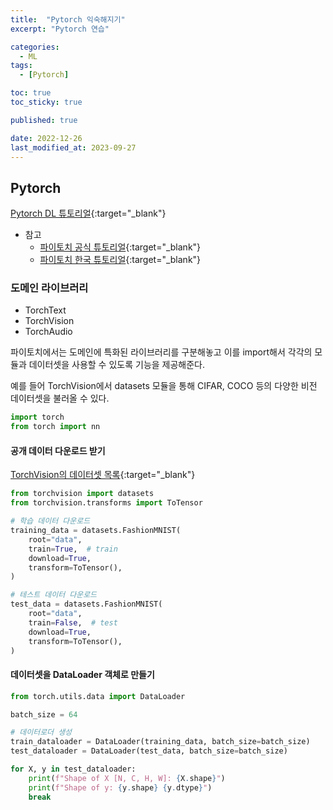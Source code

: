 ```yaml
---
title:  "Pytorch 익숙해지기"
excerpt: "Pytorch 연습"

categories:
  - ML
tags:
  - [Pytorch]

toc: true
toc_sticky: true

published: true

date: 2022-12-26
last_modified_at: 2023-09-27
---
```


## Pytorch  
[Pytorch DL 튜토리얼](https://uvadlc-notebooks.readthedocs.io/en/latest/tutorial_notebooks/tutorial1/Lisa_Cluster.html){:target="_blank"}  
- 참고  
  - [파이토치 공식 튜토리얼](https://pytorch.org/tutorials/beginner/basics/quickstart_tutorial.html){:target="_blank"}  
  - [파이토치 한국 튜토리얼](https://tutorials.pytorch.kr/beginner/basics/quickstart_tutorial.html){:target="_blank"}  

### 도메인 라이브러리  
- TorchText  
- TorchVision  
- TorchAudio  

파이토치에서는 도메인에 특화된 라이브러리를 구분해놓고 이를 import해서 각각의 모듈과 데이터셋을 사용할 수 있도록 기능을 제공해준다.  

예를 들어 TorchVision에서 datasets 모듈을 통해 CIFAR, COCO 등의 다양한 비전 데이터셋을 불러올 수 있다.  

```python  
import torch
from torch import nn
```  

#### 공개 데이터 다운로드 받기  
[TorchVision의 데이터셋 목록](https://pytorch.org/vision/stable/datasets.html){:target="_blank"}  
```python
from torchvision import datasets
from torchvision.transforms import ToTensor

# 학습 데이터 다운로드
training_data = datasets.FashionMNIST(
    root="data",
    train=True,  # train
    download=True,
    transform=ToTensor(),
)

# 테스트 데이터 다운로드
test_data = datasets.FashionMNIST(
    root="data",
    train=False,  # test
    download=True,
    transform=ToTensor(),
)
```
#### 데이터셋을 DataLoader 객체로 만들기  
```python
from torch.utils.data import DataLoader

batch_size = 64

# 데이터로더 생성
train_dataloader = DataLoader(training_data, batch_size=batch_size)
test_dataloader = DataLoader(test_data, batch_size=batch_size)

for X, y in test_dataloader:
    print(f"Shape of X [N, C, H, W]: {X.shape}")
    print(f"Shape of y: {y.shape} {y.dtype}")
    break
```
